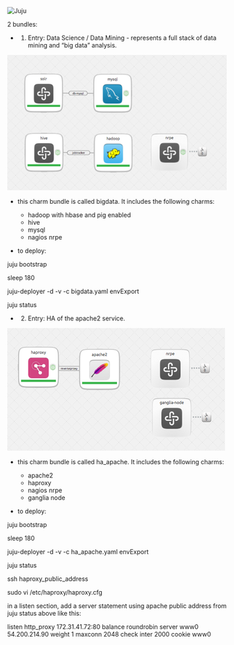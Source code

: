 ![Juju](http://ubuntuone.com/5mLQLCHY50wB2OyqejDpRa)

2 bundles:

  - 1. Entry: Data Science / Data Mining - represents a full stack of data mining and “big data” analysis.

![Screenshot from JuJu Gui](bigdata.png "Screenshot from JuJu Gui")

  - this charm bundle is called bigdata. It includes the following charms:
    - hadoop with hbase and pig enabled
    - hive
    - mysql
    - nagios nrpe

  - to deploy:

juju bootstrap

sleep 180

juju-deployer -d -v -c bigdata.yaml envExport

juju status


  - 2. Entry: HA of the apache2 service.

![Screenshot from JuJu Gui](ha_apache.png "Screenshot from JuJu Gui")

  - this charm bundle is called ha_apache. It includes the following charms:
    - apache2
    - haproxy
    - nagios nrpe
    - ganglia node

  - to deploy:

juju bootstrap

sleep 180

juju-deployer -d -v -c ha_apache.yaml envExport

juju status

ssh haproxy_public_address

sudo vi /etc/haproxy/haproxy.cfg

in a listen section, add a server statement using apache public address from juju status above like this:

listen http_proxy 172.31.41.72:80
    balance roundrobin
    server www0 54.200.214.90 weight 1 maxconn 2048 check inter 2000 cookie www0


